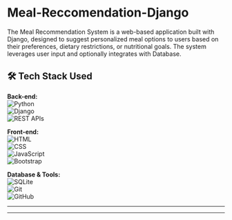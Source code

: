 # Meal-Reccomendation-Django
The Meal Recommendation System is a web-based application built with Django, designed to suggest personalized meal options to users based on their preferences, dietary restrictions, or nutritional goals. The system leverages user input and optionally integrates with Database.


## 🛠 Tech Stack Used

**Back-end:**  
![Python](https://img.shields.io/badge/-Python-3776AB?style=flat&logo=python&logoColor=white)  
![Django](https://img.shields.io/badge/-Django-092E20?style=flat&logo=django&logoColor=white)  
![REST APIs](https://img.shields.io/badge/-REST%20API-FF6F00?style=flat&logo=fastapi&logoColor=white)

**Front-end:**  
![HTML](https://img.shields.io/badge/-HTML5-E34F26?style=flat&logo=html5&logoColor=white)  
![CSS](https://img.shields.io/badge/-CSS3-1572B6?style=flat&logo=css3&logoColor=white)  
![JavaScript](https://img.shields.io/badge/-JavaScript-F7DF1E?style=flat&logo=javascript&logoColor=black)  
![Bootstrap](https://img.shields.io/badge/-Bootstrap-7952B3?style=flat&logo=bootstrap&logoColor=white)

**Database & Tools:**   
![SQLite](https://img.shields.io/badge/-SQLite-003B57?style=flat&logo=sqlite&logoColor=white)  
![Git](https://img.shields.io/badge/-Git-F05032?style=flat&logo=git&logoColor=white)  
![GitHub](https://img.shields.io/badge/-GitHub-181717?style=flat&logo=github&logoColor=white)

---


---


